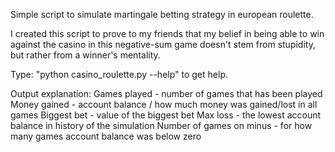 Simple script to simulate martingale betting strategy in european roulette.

I created this script to prove to my friends that my belief in being able to win against the casino in this negative-sum game doesn't stem from stupidity, but rather from a winner's mentality.

Type: "python casino_roulette.py --help" to get help.

Output explanation:
Games played - number of games that has been played
Money gained - account balance / how much money was gained/lost in all games
Biggest bet - value of the biggest bet
Max loss - the lowest account balance in history of the simulation
Number of games on minus - for how many games account balance was below zero
